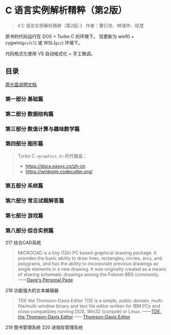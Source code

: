 C 语言实例解析精粹（第2版）
=========================

> 《 C 语言实例解析精粹（第2版）》
> 作者：曹衍龙、林瑞仲、徐慧

原书的代码运行在 DOS + Turbo C 的环境下。
现更新为 win10 + cygwin(`gcc`/`cl`) 或 WSL(`gcc`) 环境下。

代码格式化使用 VS 自动格式化 + 手工微调。


## 目录

[原光盘说明文档](./CodeReadme.txt)

### 第一部分  基础篇

### 第二部分  数据结构篇

### 第三部分  数值计算与趣味数学篇

### 第四部分  图形篇

> Turbo C `<graphics.h>` 的代替品：
> + https://docs.easyx.cn/zh-cn 
> + https://winbgim.codecutter.org/ 

### 第五部分  系统篇

### 第六部分  常见试题解答篇

### 第七部分  游戏篇

### 第八部分  综合实例篇

217  综合CAD系统
> MICROCAD is a tiny (12k) PC based graphical drawing package. It provides the basic ability to draw lines, rectangles, circles, arcs, and polygrams, and has the ability to incorporate previous drawings as single elements in a new drawing. It was originally created as a means of sharing schematic drawings among the Fidonet BBS community.
> ——[Dave's Personal Page](http://dunfield.maknonsolutions.com/)

218  功能强大的文本编辑器
> TDE the Thomson-Davis Editor
> TDE is a simple, public domain, multi-file/multi-window binary and text file editor written for IBM PCs and close compatibles running DOS, Win32 (console) or Linux.
> ——[TDE, the Thomson-Davis Editor](http://adoxa.altervista.org/tde/index.html)
> ——[Thomson-Davis Editor](https://www.pement.org/tde.htm)

219  图书管理系统
220  进销存管理系统
